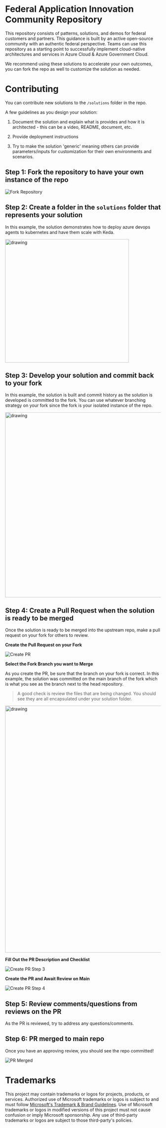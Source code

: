 # Federal Application Innovation Community Repository

This repository consists of patterns, solutions, and demos for federal customers and partners. This guidance is built by an active open-source community with an authentic federal perspective. Teams can use this repository as a starting point to successfully implement cloud-native architectures and services in Azure Cloud & Azure Government Cloud.

We recommend using these solutions to accelerate your own outcomes, you can fork the repo as well to customize the solution as needed.

# Contributing

You can contribute new solutions to the `/solutions` folder in the repo.

A few guidelines as you design your solution:

1. Document the solution and explain what is provides and how it is architected - this can be a video, README, document, etc.

2. Provide deployment instructions

3. Try to make the solution 'generic' meaning others can provide parameters/inputs for customization for their own environments and scenarios.

## Step 1: Fork the repository to have your own instance of the repo

![Fork Repository](images/fork-repo.png)

## Step 2: Create a folder in the `solutions` folder that represents your solution

In this example, the solution demonstrates how to deploy azure devops agents to kubernetes and have them scale with Keda.

<img src="images/add-solution.png" alt="drawing" width="400"/>

## Step 3: Develop your solution and commit back to your fork

In this example, the solution is built and commit history as the solution is developed is committed to the fork. You can use whatever branching strategy on your fork since the fork is your isolated instance of the repo.

<img src="images/build-solution.png" alt="drawing" width="600"/>

## Step 4: Create a Pull Request when the solution is ready to be merged

Once the solution is ready to be merged into the upstream repo, make a pull request on your fork for others to review.

**Create the Pull Request on your Fork**

![Create PR](images/create-pr-step1.png)

**Select the Fork Branch you want to Merge**

As you create the PR, be sure that the branch on your fork is correct. In this example, the solution was committed on the main branch of the fork which is what you see as the branch next to the head repository.

> A good check is review the files that are being changed. You should see they are all encapsulated under your solution folder.

<img src="images/create-pr-step2.png" alt="drawing" width="800"/>

**Fill Out the PR Description and Checklist**

![Create PR Step 3](images/create-pr-step3.png)

**Create the PR and Await Review on Main**

![Create PR Step 4](images/create-pr-step4.png)

## Step 5: Review comments/questions from reviews on the PR

As the PR is reviewed, try to address any questions/comments.

## Step 6: PR merged to main repo

Once you have an approving review, you should see the repo committed!

![PR Merged](images/pr-merged.png)

# Trademarks

This project may contain trademarks or logos for projects, products, or services. Authorized use of Microsoft 
trademarks or logos is subject to and must follow 
[Microsoft's Trademark & Brand Guidelines](https://www.microsoft.com/en-us/legal/intellectualproperty/trademarks/usage/general).
Use of Microsoft trademarks or logos in modified versions of this project must not cause confusion or imply Microsoft sponsorship.
Any use of third-party trademarks or logos are subject to those third-party's policies.

